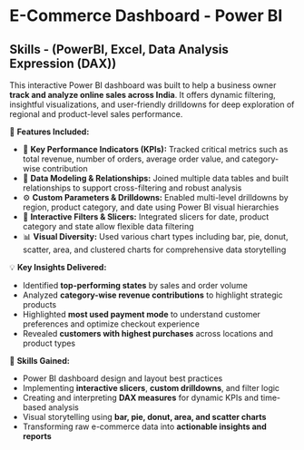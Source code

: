 # E-Commerce Dashboard - Power BI
## Skills - (PowerBI, Excel, Data Analysis Expression (DAX))

This interactive Power BI dashboard was built to help a business owner **track and analyze online sales across India**. It offers dynamic filtering, insightful visualizations, and user-friendly drilldowns for deep exploration of regional and product-level sales performance.

🔧 **Features Included:**

- 📌 **Key Performance Indicators (KPIs):** Tracked critical metrics such as total revenue, number of orders, average order value, and category-wise contribution  
- 🔗 **Data Modeling & Relationships:** Joined multiple data tables and built relationships to support cross-filtering and robust analysis  
- ⚙️ **Custom Parameters & Drilldowns:** Enabled multi-level drilldowns by region, product category, and date using Power BI visual hierarchies  
- 🧭 **Interactive Filters & Slicers:** Integrated slicers for date, product category and state allow flexible data filtering  
- 📊 **Visual Diversity:** Used various chart types including bar, pie, donut, scatter, area, and clustered charts for comprehensive data storytelling
  
💡 **Key Insights Delivered:**

- Identified **top-performing states** by sales and order volume  
- Analyzed **category-wise revenue contributions** to highlight strategic products  
- Highlighted **most used payment mode** to understand customer preferences and optimize checkout experience
- Revealed **customers with highest purchases** across locations and product types
  
🎯 **Skills Gained:**

- Power BI dashboard design and layout best practices  
- Implementing **interactive slicers**, **custom drilldowns**, and filter logic  
- Creating and interpreting **DAX measures** for dynamic KPIs and time-based analysis  
- Visual storytelling using **bar, pie, donut, area, and scatter charts**  
- Transforming raw e-commerce data into **actionable insights and reports**
  
